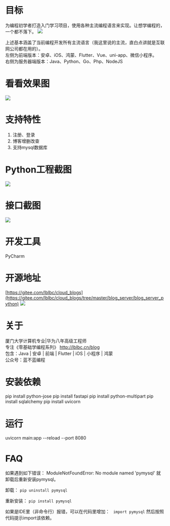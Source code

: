 
# 目标
为编程初学者打造入门学习项目，使用各种主流编程语言来实现。让想学编程的，一个都不落下。
![](https://img-blog.csdnimg.cn/ad1389e112e64cc8bd513d75b8453b46.png)

上述基本涵盖了当前编程开发所有主流语言（我这里说的主流，直白点讲就是互联网公司都在用的）。  
左侧为前端版本：安卓、iOS、鸿蒙、Flutter、Vue、uni-app、微信小程序。  
右侧为服务器端版本：Java、Python、Go、Php、NodeJS
# 看看效果图
![](https://img-blog.csdnimg.cn/1d636de117a54716a70c1ef2ebc21c9e.png)
# 支持特性
1. 注册、登录
2. 博客增删改查
3. 支持mysql数据库
# Python工程截图
![](https://img-blog.csdnimg.cn/d0921f3d1d0b48979b3e18e507dbe2c8.png)

# 接口截图
![](https://img-blog.csdnimg.cn/d5d122919e1242bab080802b1817c88e.png)

# 开发工具
PyCharm
# 开源地址
[https://gitee.com/lblbc/cloud_blogs](https://gitee.com/lblbc/cloud_blogs/tree/master/blog_server/blog_server_python)
![](https://img-blog.csdnimg.cn/f94d417f7c144a0d8b88691e10e10ecb.png)

# 关于
厦门大学计算机专业|华为八年高级工程师   
专注《零基础学编程系列》  http://lblbc.cn/blog  
包含：Java | 安卓 | 前端 | Flutter | iOS | 小程序 | 鸿蒙  
公众号：蓝不蓝编程

# 安装依赖
pip install python-jose
pip install fastapi
pip install python-multipart
pip install sqlalchemy
pip install uvicorn

# 运行
uvicorn main:app --reload --port 8080

# FAQ
如果遇到如下错误：
ModuleNotFoundError: No module named 'pymysql'
就卸载后重新安装pymysql。

卸载：
`pip uninstall pymysql`

重新安装：
`pip install pymysql`

如果是IDE里（非命令行）报错，可以在代码里增加：
``` import pymysql```
然后按照代码提示import该依赖。